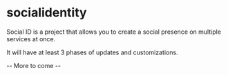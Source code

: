 socialidentity
==============

Social ID is a project that allows you to create a social presence on multiple services at once. 

It will have at least 3 phases of updates and customizations. 

-- More to come --
